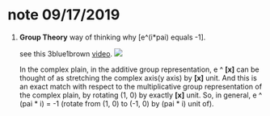 # note 09/17/2019

1. **Group Theory** way of thinking why [e^(i*pai) equals -1].

    see this 3blue1brown [video](https://www.youtube.com/watch?v=mvmuCPvRoWQ).
    ![](https://i.imgur.com/djlgdYj.jpg)
    
    In the complex plain, in the additive group representation, e ^ **[x]** can be thought of as stretching the complex axis(y axis) by **[x]** unit. And this is an exact match with respect to the multiplicative group representation of the complex plain, by rotating (1, 0) by exactly **[x]** unit.
    So, in general, e ^ (pai * i) = -1 (rotate from (1, 0) to (-1, 0) by (pai * i) unit of).